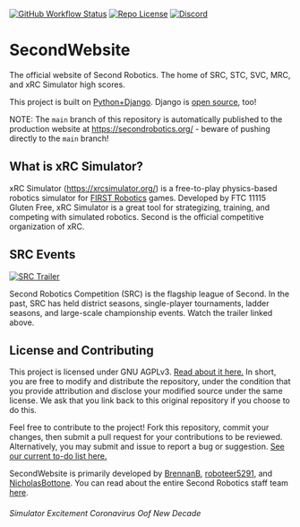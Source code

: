 [![GitHub Workflow Status](https://img.shields.io/github/actions/workflow/status/SecondRobotics/SecondWebsite/django.yml?branch=main&style=plastic)](https://github.com/SecondRobotics/SecondWebsite/actions)
[![Repo License](https://img.shields.io/github/license/SecondRobotics/SecondWebsite?style=plastic)](https://github.com/SecondRobotics/SecondWebsite/blob/master/LICENSE)
[![Discord](https://img.shields.io/discord/637407041048281098?label=xRC%20Sim%20Discord&style=plastic)](https://discord.gg/mhc9tkB)

# SecondWebsite
The official website of Second Robotics. The home of SRC, STC, SVC, MRC, and xRC Simulator high scores.

This project is built on [Python+Django](https://www.djangoproject.com/). Django is [open source](https://github.com/django/django), too!

NOTE: The `main` branch of this repository is automatically published to the production website at https://secondrobotics.org/ - beware of pushing directly to the `main` branch!

## What is xRC Simulator?
xRC Simulator (https://xrcsimulator.org/) is a free-to-play physics-based robotics simulator for [FIRST Robotics](https://www.firstinspires.org/) games.  Developed by FTC 11115 Gluten Free, xRC Simulator is a great tool for strategizing, training, and competing with simulated robotics.  Second is the official competitive organization of xRC.

## SRC Events
[![SRC Trailer](https://img.youtube.com/vi/YDvl09S-LUA/0.jpg)](https://www.youtube.com/watch?v=YDvl09S-LUA)

Second Robotics Competition (SRC) is the flagship league of Second.  In the past, SRC has held district seasons, single-player tournaments, ladder seasons, and large-scale championship events.  Watch the trailer linked above.

## License and Contributing
This project is licensed under GNU AGPLv3.  [Read about it here.](https://choosealicense.com/licenses/agpl-3.0/)  In short, you are free to modify and distribute the repository, under the condition that you provide attribution and disclose your modified source under the same license.  We ask that you link back to this original repository if you choose to do this.

Feel free to contribute to the project!  Fork this repository, commit your changes, then submit a pull request for your contributions to be reviewed.  Alternatively, you may submit and issue to report a bug or suggestion.  [See our current to-do list here.](https://github.com/SecondRobotics/SecondWebsite/projects/1)

SecondWebsite is primarily developed by [BrennanB](https://github.com/BrennanB), [roboteer5291](https://github.com/roboteer5291), and [NicholasBottone](https://github.com/NicholasBottone).  You can read about the entire Second Robotics staff team [here](https://secondrobotics.org/staff/).

###### Simulator Excitement Coronavirus Oof New Decade
